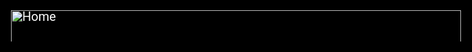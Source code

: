 <html lang="en" contenteditable="true" draggable="true"><head><style>
* {
width: 100% !important;
scale: 100% !important;
border: none !important;
padding: none !important;
margin: none !important;
pointer-events: all !important;
background-color: #000000FF !important;
accent-color: #FF00FFFF !important;
visibility: visible !important;
overflow: none !important;
resize: both !important;
color: #FFFFFFFF !important;
font-size: 20px !important;
}
</style>
</head><body><div id="lf-header" class="collaborative-projects" style="box-sizing: inherit; font-family: Helvetica, Arial, &quot;Lucida Grande&quot;, sans-serif; font-size: 14px; line-height: 16px; color: initial; clear: both; background: initial; text-decoration-color: initial;"><div class="gray-diagonal" style="box-sizing: inherit; min-height: 30px; background: url(&quot;../images/diagonal-white.png&quot;) initial; width: 927px; color: initial; text-decoration-color: initial;"><div id="lf-header" class="collaborative-projects" style="box-sizing: inherit; font-size: 14px; line-height: 16px; color: initial; clear: both; background: initial; text-decoration-color: initial;"><div class="gray-diagonal" style="box-sizing: inherit; min-height: 30px; background: url(&quot;../images/diagonal-white.png&quot;) initial; width: 927px; color: initial; text-decoration-color: initial;"><div class="container" style="box-sizing: inherit; margin: 0px auto; max-width: 1140px; position: relative; background-color: initial; color: initial; text-decoration-color: initial;"><a id="collaborative-projects-logo" href="http://collabprojects.linuxfoundation.org/" style="box-sizing: inherit; color: initial; text-decoration: underline initial; background: url(&quot;../images/lfcollabprojects_logo_color.png&quot;) left center / contain no-repeat initial; margin-top: 10px; margin-left: 10px; height: 14px; width: 382px; max-width: 382px; float: left; text-indent: -9000px;"><div id="lf-header" class="collaborative-projects" style="box-sizing: inherit; font-size: 14px; line-height: 16px; color: initial; clear: both; background: initial; text-indent: 0px; text-decoration-color: initial;"><div class="gray-diagonal" style="box-sizing: inherit; min-height: 30px; background: url(&quot;../images/diagonal-white.png&quot;) initial; width: 927px; color: initial; text-decoration-color: initial;"><div class="container" style="box-sizing: inherit; margin: 0px auto; max-width: 1140px; position: relative; background-color: initial; color: initial; text-decoration-color: initial;"><a id="collaborative-projects-logo" href="http://collabprojects.linuxfoundation.org/" style="box-sizing: inherit; color: initial; text-decoration: underline initial; background: url(&quot;../images/lfcollabprojects_logo_color.png&quot;) left center / contain no-repeat initial; margin-top: 10px; margin-left: 10px; height: 14px; width: 382px; max-width: 382px; float: left; text-indent: -9000px;"><div id="lf-header" class="collaborative-projects" style="box-sizing: inherit; font-size: 14px; line-height: 16px; color: initial; clear: both; background: initial; text-indent: 0px; text-decoration-color: initial;"><div class="gray-diagonal" style="box-sizing: inherit; min-height: 30px; background: url(&quot;../images/diagonal-white.png&quot;) initial; width: 927px; color: initial; text-decoration-color: initial;"><div class="container" style="box-sizing: inherit; margin: 0px auto; max-width: 1140px; position: relative; background-color: initial; color: initial; text-decoration-color: initial;"><a id="collaborative-projects-logo" href="http://collabprojects.linuxfoundation.org/" style="box-sizing: inherit; color: initial; text-decoration: underline initial; background: url(&quot;../images/lfcollabprojects_logo_color.png&quot;) left center / contain no-repeat initial; margin-top: 10px; margin-left: 10px; height: 14px; width: 382px; max-width: 382px; float: left; text-indent: -9000px;">Linux Foundation Collaborative Projects</a></div></div></div><div id="header" style="box-sizing: inherit; margin: 0px auto; float: none; clear: both; border-bottom: 3px solid rgb(69, 151, 203); background: initial; padding-bottom: 50px; font-family: Roboto, &quot;Helvetica Neue&quot;, Helvetica, Arial, sans-serif; font-size: 14px; text-indent: 0px; color: initial; text-decoration-color: initial;"><div id="header-inner" style="box-sizing: inherit; max-width: 1140px; margin: 0px auto; background-color: initial; color: initial; text-decoration-color: initial;"><a href="https://spdx.org/" title="Home" rel="home" id="logo" style="box-sizing: inherit; color: initial; text-decoration: underline initial; background: initial; display: block; width: 377.078px; float: left; margin-right: 15.7031px;"><img src="https://spdx.org/sites/cpstandard/files/logo_spdx_250.png" alt="Home" style="box-sizing: inherit; max-width: 100%; height: auto; border-width: 0px; border-style: initial; vertical-align: middle; background-color: initial; color: initial; text-decoration-color: initial;"></a></div></div><div id="highlighted" style="box-sizing: inherit; margin: 0px auto; float: none; max-width: 1140px; font-family: Roboto, &quot;Helvetica Neue&quot;, Helvetica, Arial, sans-serif; font-size: 14px; text-indent: 0px; background-color: initial; color: initial; text-decoration-color: initial;"><div class="region region-highlighted" style="box-sizing: inherit; background-color: initial; color: initial; text-decoration-color: initial;"></div></div><div id="page" class="page" style="box-sizing: inherit; color: initial; background: initial; max-width: 1140px; margin-left: auto; margin-right: auto; padding-top: 2em; font-family: Roboto, &quot;Helvetica Neue&quot;, Helvetica, Arial, sans-serif; font-size: 14px; text-indent: 0px; text-decoration-color: initial;"><div class="breadcrumb" style="box-sizing: inherit; clear: both; margin-top: 25px; background-color: initial; color: initial; text-decoration-color: initial;"><a href="https://spdx.org/" style="box-sizing: inherit; color: initial; text-decoration: underline initial; background: initial;">Home</a>&nbsp;»&nbsp;<a href="https://spdx.org/licenses" style="box-sizing: inherit; color: initial; text-decoration: underline initial; background: initial;">Licenses</a></div><h1 property="dc:title" style="box-sizing: inherit; font-size: 2em; margin: 0.25em 0px; font-weight: 400; color: initial; line-height: 1.125em; padding: 0.25em 0px; background-color: initial; text-decoration-color: initial;">MIT License</h1><h2 style="box-sizing: inherit; font-weight: 400; color: initial; line-height: 1.125em; padding: 0.25em 0px; margin: 0.25em 0px; font-size: 1.5em; background-color: initial; text-decoration-color: initial;">Full name</h2><p style="box-sizing: inherit; line-height: 1.5; margin: 0px 0px 1em 20px; word-break: normal; background-color: initial; color: initial; text-decoration-color: initial;"><code property="spdx:name" style="box-sizing: inherit; font-family: monospace, monospace; font-size: 1em; background-color: initial; color: initial; text-decoration-color: initial;">MIT License</code></p><h2 style="box-sizing: inherit; font-weight: 400; color: initial; line-height: 1.125em; padding: 0.25em 0px; margin: 0.25em 0px; font-size: 1.5em; background-color: initial; text-decoration-color: initial;">Short identifier</h2><p style="box-sizing: inherit; line-height: 1.5; margin: 0px 0px 1em 20px; word-break: normal; background-color: initial; color: initial; text-decoration-color: initial;"><code property="spdx:licenseId" style="box-sizing: inherit; font-family: monospace, monospace; font-size: 1em; background-color: initial; color: initial; text-decoration-color: initial;">MIT</code></p><h2 style="box-sizing: inherit; font-weight: 400; color: initial; line-height: 1.125em; padding: 0.25em 0px; margin: 0.25em 0px; font-size: 1.5em; background-color: initial; text-decoration-color: initial;">Other web pages for this license</h2><div style="box-sizing: inherit; margin-left: 20px; background-color: initial; color: initial; text-decoration-color: initial;"><ul style="box-sizing: inherit; padding-left: 30px; margin: 10px 0px; background-color: initial; color: initial; text-decoration-color: initial;"><li style="box-sizing: inherit; margin: 10px 0px; background-color: initial; color: initial; text-decoration-color: initial;"><a href="https://opensource.org/license/mit/" rel="rdfs:seeAlso" isvalid="true" islive="true" iswaybacklink="false" match="false" timestamp="2024-05-22T17:31:38Z" style="box-sizing: inherit; color: initial; text-decoration: underline initial; background: initial;">https://opensource.org/license/mit/</a></li></ul></div><h2 id="notes" style="box-sizing: inherit; font-weight: 400; color: initial; line-height: 1.125em; padding: 0.25em 0px; margin: 0.25em 0px; font-size: 1.5em; background-color: initial; text-decoration-color: initial;">Notes</h2><p style="box-sizing: inherit; line-height: 1.5; margin: 0px 0px 1em 20px; word-break: normal; background-color: initial; color: initial; text-decoration-color: initial;">None</p><h2 id="licenseText" style="box-sizing: inherit; font-weight: 400; color: initial; line-height: 1.125em; padding: 0.25em 0px; margin: 0.25em 0px; font-size: 1.5em; background-color: initial; text-decoration-color: initial;">Text</h2><div property="spdx:licenseText" class="license-text" style="box-sizing: inherit; background-color: initial; color: initial; text-decoration-color: initial;"><div class="optional-license-text" style="box-sizing: inherit; color: initial; background-color: initial; text-decoration-color: initial;"><p style="box-sizing: inherit; line-height: 1.5; margin: 0px 0px 1em; word-break: normal; background-color: initial; color: initial; text-decoration-color: initial;">MIT License</p></div><div class="replaceable-license-text" style="box-sizing: inherit; color: initial; background-color: initial; text-decoration-color: initial;"><p style="box-sizing: inherit; line-height: 1.5; margin: 0px 0px 1em; word-break: normal; background-color: initial; color: initial; text-decoration-color: initial;">Copyright (c) &lt;year&gt; &lt;copyright holders&gt;</p></div><p style="box-sizing: inherit; line-height: 1.5; margin: 0px 0px 1em; word-break: normal; background-color: initial; color: initial; text-decoration-color: initial;">Permission is hereby granted, free of charge, to any person obtaining a copy of&nbsp;<var class="replaceable-license-text" style="box-sizing: inherit; color: initial; background-color: initial; text-decoration-color: initial;">this software and associated documentation files</var>&nbsp;(the "Software"), to deal in the Software without restriction, including without limitation the rights to use, copy, modify, merge, publish, distribute, sublicense, and/or sell copies of the Software, and to permit persons to whom the Software is furnished to do so, subject to the following conditions:</p><p style="box-sizing: inherit; line-height: 1.5; margin: 0px 0px 1em; word-break: normal; background-color: initial; color: initial; text-decoration-color: initial;">The above copyright notice and this permission notice&nbsp;<var class="optional-license-text" style="box-sizing: inherit; color: initial; background-color: initial; text-decoration-color: initial;">(including the next paragraph)</var>&nbsp;shall be included in all copies or substantial portions of the Software.</p><p style="box-sizing: inherit; line-height: 1.5; margin: 0px 0px 1em; word-break: normal; background-color: initial; color: initial; text-decoration-color: initial;">THE SOFTWARE IS PROVIDED "AS IS", WITHOUT WARRANTY OF ANY KIND, EXPRESS OR IMPLIED, INCLUDING BUT NOT LIMITED TO THE WARRANTIES OF MERCHANTABILITY, FITNESS FOR A PARTICULAR PURPOSE AND NONINFRINGEMENT. IN NO EVENT SHALL&nbsp;<var class="replaceable-license-text" style="box-sizing: inherit; color: initial; background-color: initial; text-decoration-color: initial;">THE AUTHORS OR COPYRIGHT HOLDERS</var>&nbsp;BE LIABLE FOR ANY CLAIM, DAMAGES OR OTHER LIABILITY, WHETHER IN AN ACTION OF CONTRACT, TORT OR OTHERWISE, ARISING FROM, OUT OF OR IN CONNECTION WITH THE SOFTWARE OR THE USE OR OTHER DEALINGS IN THE SOFTWARE.</p></div><h2 id="licenseHeader" style="box-sizing: inherit; font-weight: 400; color: initial; line-height: 1.125em; padding: 0.25em 0px; margin: 0.25em 0px; font-size: 1.5em; background-color: initial; text-decoration-color: initial;">Standard License Header</h2><div property="spdx:standardLicenseHeader" class="license-text" style="box-sizing: inherit; background-color: initial; color: initial; text-decoration-color: initial;"><p style="box-sizing: inherit; line-height: 1.5; margin: 0px 0px 1em; word-break: normal; font-style: italic; background-color: initial; color: initial; text-decoration-color: initial;">There is no standard license header for the license</p></div></div><div class="collaborative-projects" style="box-sizing: inherit; font-size: 14px; line-height: 16px; color: initial; clear: both; background: initial; text-indent: 0px; text-decoration-color: initial;"><div class="gray-diagonal" style="box-sizing: inherit; min-height: 30px; background: url(&quot;../images/diagonal-white.png&quot;) initial; width: 927px; color: initial; text-decoration-color: initial;"><div class="container" style="box-sizing: inherit; margin: 0px auto; max-width: 1140px; position: relative; background-color: initial; color: initial; text-decoration-color: initial;"><div id="footer-copyright" style="box-sizing: inherit; padding: 16px 1.5em; margin-top: 25px; background-color: initial; color: initial; text-decoration-color: initial;"><p style="box-sizing: inherit; line-height: 16px; margin: 0px; word-break: normal; padding-left: 10px; font-size: 11px; background-color: initial; color: initial; text-decoration-color: initial;">© 2018 SPDX Workgroup a Linux Foundation Project. All Rights Reserved.</p><p style="box-sizing: inherit; line-height: 16px; margin: 0px; word-break: normal; padding-left: 10px; font-size: 11px; background-color: initial; color: initial; text-decoration-color: initial;">Linux Foundation is a registered trademark of The Linux Foundation. Linux is a registered&nbsp;<a href="http://www.linuxfoundation.org/programs/legal/trademark" title="Linux Mark Institute" style="box-sizing: inherit; color: initial; text-decoration: underline initial; background: initial;">trademark</a>&nbsp;of Linus Torvalds.</p><p style="box-sizing: inherit; line-height: 16px; margin: 0px; word-break: normal; padding-left: 10px; font-size: 11px; background-color: initial; color: initial; text-decoration-color: initial;">Please see our&nbsp;<a href="http://www.linuxfoundation.org/privacy" style="box-sizing: inherit; color: initial; text-decoration: underline initial; background: initial;">privacy policy</a>&nbsp;and&nbsp;<a href="http://www.linuxfoundation.org/terms" style="box-sizing: inherit; color: initial; text-decoration: underline initial; background: initial;">terms of use</a>.</p></div></div></div></div><div id="top-page-link" style="box-sizing: inherit; position: fixed; bottom: 5px; right: 10px; font-size: 2em; width: 24px; z-index: 1; font-family: Roboto, &quot;Helvetica Neue&quot;, Helvetica, Arial, sans-serif; text-indent: 0px; background-color: initial; color: initial; text-decoration-color: initial;"><a href="https://spdx.org/licenses/MIT.html#" style="box-sizing: inherit; color: initial; text-decoration: underline initial; background: initial;"><span class="fa fa-arrow-circle-up" style="box-sizing: inherit; display: inline-block; font-family: FontAwesome; line-height: 1; -webkit-font-smoothing: antialiased; background-color: initial; color: initial; text-decoration-color: initial;"></span><span style="box-sizing: inherit; overflow: hidden; text-indent: -9000px; display: block; background-color: initial; color: initial; text-decoration-color: initial;">top of page</span></a></div></a></div></div></div></a></div></div></div></div></div></body></html>
